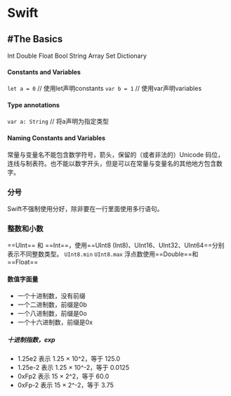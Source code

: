 # Swift

## #The Basics
Int Double Float Bool String
Array Set Dictionary

#### Constants and Variables
`let a = 0` // 使用let声明constants
`var b = 1` // 使用var声明variables

#### Type annotations
`var a: String` // 将a声明为指定类型

#### Naming Constants and Variables
常量与变量名不能包含数学符号，箭头，保留的（或者非法的）Unicode 码位，连线与制表符。也不能以数字开头，但是可以在常量与变量名的其他地方包含数字。

### 分号
Swift不强制使用分好，除非要在一行里面使用多行语句。

### 整数和小数
==UInt== 和 ==Int==，使用==UInt8 (Int8)、UInt16、UInt32、UInt64==分别表示不同整数类型。
`UInt8.min`
`UInt8.max`
浮点数使用==Double==和==Float==

#### 数值字面量
* 一个十进制数，没有前缀
* 一个二进制数，前缀是0b
* 一个八进制数，前缀是0o
* 一个十六进制数，前缀是0x

##### 十进制指数，exp
* 1.25e2 表示 1.25 × 10^2，等于 125.0
* 1.25e-2 表示 1.25 × 10^-2，等于 0.0125
* 0xFp2 表示 15 × 2^2，等于 60.0
* 0xFp-2 表示 15 × 2^-2，等于 3.75

